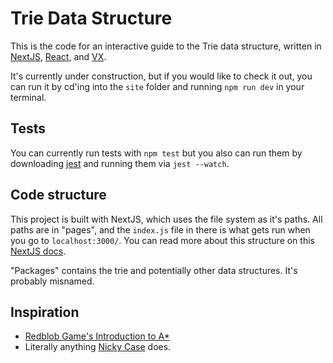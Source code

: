 # Trie Data Structure

This is the code for an interactive guide to the Trie data structure, written in [NextJS](https://github.com/zeit/next.js/), [React](https://facebook.github.io/react/), and [VX](https://vx-demo.now.sh/).

It's currently under construction, but if you would like to check it out, you can run it by cd'ing into the `site` folder and running `npm run dev` in your terminal.

## Tests

You can currently run tests with `npm test` but you also can run them by downloading [jest](https://facebook.github.io/jest/) and running them via `jest --watch`.

## Code structure

This project is built with NextJS, which uses the file system as it's paths. All paths are in "pages", and the `index.js` file in there is what gets run when you go to `localhost:3000/`. You can read more about this structure on this [NextJS docs](https://github.com/zeit/next.js/).

"Packages" contains the trie and potentially other data structures. It's probably misnamed. 

## Inspiration

- [Redblob Game's Introduction to A*](http://www.redblobgames.com/pathfinding/a-star/introduction.html)
- Literally anything [Nicky Case](http://ncase.me/) does.
